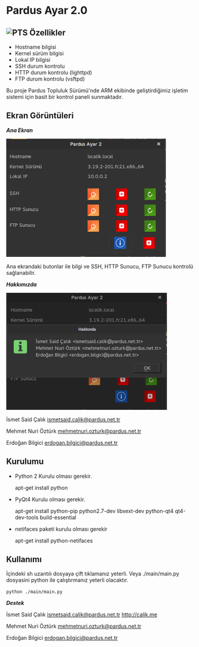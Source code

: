 Pardus Ayar 2.0
===========
![PTS](http://portal.parduslinux.org/wp-content/uploads/2015/04/pardus-logo2.png)
Özellikler
--------
- Hostname bilgisi
- Kernel sürüm bilgisi
- Lokal IP bilgisi
- SSH durum kontrolu
- HTTP durum kontrolu (lighttpd)
- FTP durum kontrolu (vsftpd)


Bu proje Pardus Topluluk Sürümü'nde ARM ekibinde geliştirdiğimiz
işletim sistemi için basit bir kontrol paneli sunmaktadır.


Ekran Görüntüleri
-----------


***Ana Ekran***

![Ana Ekran](https://raw.githubusercontent.com/iscalik/iscalik.github.io/master/pardusAyar2/0.png?token=AFkGKZJ495hCSPlbv0xLd2_57P4OuXZVks5Va2PnwA==)

Ana ekrandaki butonlar ile bilgi ve SSH, HTTP Sunucu, FTP Sunucu kontrolü sağlanabilir.

***Hakkımızda***

![Hakkımızda](https://raw.githubusercontent.com/iscalik/iscalik.github.io/master/pardusAyar2/1.png?token=AFkGKR9oywdHSJoCSEcRQpfPdIVXPNEwks5Va2QXwA==)

İsmet Said Çalık <ismetsaid.calik@pardus.net.tr>

Mehmet Nuri Öztürk <mehmetnuri.ozturk@pardus.net.tr>

Erdoğan Bilgici <erdogan.bilgici@pardus.net.tr>



Kurulumu
------------
- Python 2 Kurulu olması gerekir.

    apt-get install python


- PyQt4 Kurulu olması gerekir.

    apt-get install python-pip python2.7-dev libxext-dev python-qt4 qt4-dev-tools build-essential

- netifaces paketi kurulu olması gerekir

    apt-get install python-netifaces

Kullanımı
-----
İçindeki sh uzantılı dosyaya çift tıklamanız yeterli. Veya ./main/main.py dosyasini python ile çalıştırmanız yeterli olacaktır.

    python ./main/main.py

***Destek***

İsmet Said Çalık 
<ismetsaid.calik@pardus.net.tr>
http://calik.me

Mehmet Nuri Öztürk
 <mehmetnuri.ozturk@pardus.net.tr>
 
Erdoğan Bilgici 
<erdogan.bilgici@pardus.net.tr>
